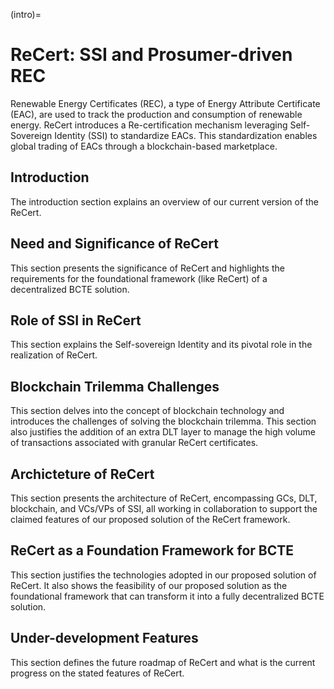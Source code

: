 (intro)=

# ReCert: SSI and Prosumer-driven REC

Renewable Energy Certificates (REC), a type of Energy Attribute Certificate (EAC), are used to track the production and consumption of renewable energy. ReCert introduces a Re-certification mechanism leveraging Self-Sovereign Identity (SSI) to standardize EACs. This standardization enables global trading of EACs through a blockchain-based marketplace. 

## Introduction

The introduction section explains an overview of our current version of the ReCert.

## Need and Significance of ReCert

This section presents the significance of ReCert and highlights the requirements for the foundational framework (like ReCert) of a decentralized BCTE solution.

## Role of SSI in ReCert

This section explains the Self-sovereign Identity and its pivotal role in the realization of ReCert.

##  Blockchain Trilemma Challenges 

This section delves into the concept of blockchain technology and introduces the challenges of solving the blockchain trilemma. This section also justifies the addition of an extra DLT layer to manage the high volume of transactions associated with granular ReCert certificates.

## Archicteture of ReCert

This section presents the architecture of ReCert, encompassing GCs, DLT, blockchain, and VCs/VPs of SSI, all working in collaboration to support the claimed features of our proposed solution of the ReCert framework.

## ReCert as a Foundation Framework for BCTE

This section justifies the technologies adopted in our proposed solution of ReCert. It also shows the feasibility of our proposed solution as the foundational framework that can transform it into a fully decentralized BCTE solution.

## Under-development Features

This section defines the future roadmap of ReCert and what is the current progress on the stated features of ReCert. 
